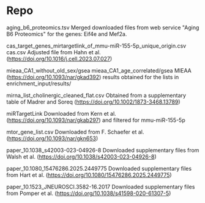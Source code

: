 # Repo

aging_b6_proteomics.tsv
Merged downloaded files from web service "Aging B6 Proteomics" for the genes: Eif4e and Mef2a.

cas_target_genes_mirtargetlink_of_mmu-miR-155-5p_unique_origin.csv
cas.csv
Adjusted file from Hahn et al. (https://doi.org/10.1016/j.cell.2023.07.027)

mieaa_CA1_without_old_sex/gsea
mieaa_CA1_age_correlated/gsea
MIEAA (https://doi.org/10.1093/nar/gkad392) results obtained for the lists in enrichment_input/results/

mirna_list_cholinergic_cleaned_flat.csv
Obtained from a supplementary table of Madrer and Soreq (https://doi.org/10.1002/1873-3468.13789)

miRTargetLink
Downloaded from Kern et al. (https://doi.org/10.1093/nar/gkab297) and filtered for mmu-miR-155-5p

mtor_gene_list.csv
Downloaded from F. Schaefer et al. (https://doi.org/10.1093/nar/gkn653)

paper_10.1038_s42003-023-04926-8
Downloaded supplementary files from Walsh et al. (https://doi.org/10.1038/s42003-023-04926-8)

paper_10.1080_15476286.2025.2449775
Downloaded supplementary files from Hart et al. (https://doi.org/10.1080/15476286.2025.2449775)

paper_10.1523_JNEUROSCI.3582-16.2017
Downloaded supplementary files from Pomper et al. (https://doi.org/10.1038/s41598-020-61307-5)
